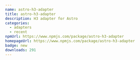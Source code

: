 ```yaml
---
name: astro-h3-adapter
title: astro-h3-adapter
description: H3 adapter for Astro
categories:
  - adapters
  - recent
npmUrl: https://www.npmjs.com/package/astro-h3-adapter
homepageUrl: https://www.npmjs.com/package/astro-h3-adapter
badge: new
downloads: 291
---
```

